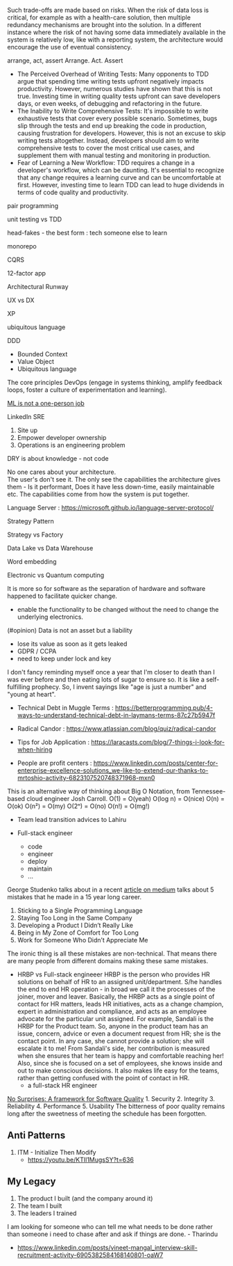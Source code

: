 Such trade-offs are made based on risks. When the risk of data loss is critical, for example as with a health-care solution, then multiple redundancy mechanisms are brought into the solution. In a different instance where the risk of not having some data immediately available in the system is relatively low, like with a reporting system, the architecture would encourage the use of eventual consistency.

arrange, act, assert
Arrange. Act. Assert

- The Perceived Overhead of Writing Tests: Many opponents to TDD argue that spending time writing tests upfront negatively impacts productivity. However, numerous studies have shown that this is not true. Investing time in writing quality tests upfront can save developers days, or even weeks, of debugging and refactoring in the future.
- The Inability to Write Comprehensive Tests: It's impossible to write exhaustive tests that cover every possible scenario. Sometimes, bugs slip through the tests and end up breaking the code in production, causing frustration for developers. However, this is not an excuse to skip writing tests altogether. Instead, developers should aim to write comprehensive tests to cover the most critical use cases, and supplement them with manual testing and monitoring in production.
- Fear of Learning a New Workflow: TDD requires a change in a developer's workflow, which can be daunting. It's essential to recognize that any change requires a learning curve and can be uncomfortable at first. However, investing time to learn TDD can lead to huge dividends in terms of code quality and productivity.

pair programming

unit testing vs TDD

head-fakes - the best form : tech someone else to learn

monorepo

CQRS 

12-factor app

Architectural Runway

UX vs DX

XP

ubiquitous language

DDD
- Bounded Context
- Value Object
- Ubiquitous language

The core principles DevOps (engage in systems thinking, amplify feedback loops, foster a culture of experimentation and learning).

[ML is not a one-person job](https://www.linkedin.com/feed/update/urn:li:activity:7041068353859309568)

LinkedIn SRE
1. Site up
2. Empower developer ownership
3. Operations is an engineering problem


DRY is about knowledge - not code

No one cares about your architecture.   
    The user's don't see it. The only see the capabilities the architecture gives them - Is it performant, Does it have less down-time, easily maintainable etc.
    The capabilities come from how the system is put together.

Language Server : https://microsoft.github.io/language-server-protocol/

Strategy Pattern

Strategy vs Factory

Data Lake vs Data Warehouse

Word embedding

Electronic vs Quantum computing

It is more so for software as the separation of hardware and software happened to facilitate quicker change.
 - enable the functionality to be changed without the need to change the underlying electronics.

(#opinion) Data is not an asset but a liability 
- lose its value as soon as it gets leaked
- GDPR / CCPA
- need to keep under lock and key


I don't fancy reminding myself once a year that I'm closer to death than I was ever before and then eating lots of sugar to ensure so. It is like a self-fulfilling prophecy.
So, I invent sayings like "age is just a number" and "young at heart".


- Technical Debt in Muggle Terms : https://betterprogramming.pub/4-ways-to-understand-technical-debt-in-laymans-terms-87c27b5947f

- Radical Candor : https://www.atlassian.com/blog/quiz/radical-candor

- Tips for Job Application : https://laracasts.com/blog/7-things-i-look-for-when-hiring

- People are profit centers : https://www.linkedin.com/posts/center-for-enterprise-excellence-solutions_we-like-to-extend-our-thanks-to-mrtoshio-activity-6823107520748371968-mxn0


This is an alternative way of thinking about Big O Notation, from Tennessee-based cloud engineer Josh Carroll.
 O(1) = O(yeah)
 O(log n) = O(nice)
 O(n) = O(ok)
 O(n²) = O(my)
 O(2ⁿ) = O(no)
 O(n!) = O(mg!)


- Team lead transition advices to Lahiru


- Full-stack engineer
    - code
    - engineer
    - deploy
    - maintain
    - ...

George Studenko talks about in a recent [article on medium](https://betterprogramming.pub/5-mistakes-i-did-as-a-developer-during-my-15-years-career-26527fc50895) talks about 5 mistakes that he made in a 15 year long career.
1. Sticking to a Single Programming Language
2. Staying Too Long in the Same Company
3. Developing a Product I Didn’t Really Like
4. Being in My Zone of Comfort for Too Long
5. Work for Someone Who Didn’t Appreciate Me

The ironic thing is all these mistakes are non-technical. That means there are many people from different domains making these same mistakes.


- HRBP vs Full-stack engineeer
    HRBP is the person who provides HR solutions on behalf of HR to an assigned unit/department. S/he handles the end to end HR operation - in broad we call it the processes of the joiner, mover and leaver. Basically, the HRBP acts as a single point of contact for HR matters, leads HR initiatives, acts as a change champion, expert in administration and compliance, and acts as an employee advocate for the particular unit assigned.
    For example, Sandali is the HRBP for the Product team. So, anyone in the product team has an issue, concern, advice or even a document request from HR; she is the contact point. In any case, she cannot provide a solution; she will escalate it to me! From Sandali's side, her contribution is measured when she ensures that her team is happy and comfortable reaching her! Also, since she is focused on a set of employees, she knows inside and out to make conscious decisions. It also makes life easy for the teams, rather than getting confused with the point of contact in HR.
    - a full-stack HR engineer


 [No Surprises: A framework for Software Quality](https://abdulapopoola.com/2021/09/22/no-surprises-a-framework-for-software-quality/)
    1. Security
    2. Integrity
    3. Reliability
    4. Performance
    5. Usability
    The bitterness of poor quality remains long after the sweetness of meeting the schedule has been forgotten.


## Anti Patterns
1. ITM - Initialize Then Modify
    - https://youtu.be/KTIl1MugsSY?t=636
    

## My Legacy
1. The product I built (and the company around it)
2. The team I built
3. The leaders I trained


I am looking for someone who can tell me what needs to be done rather than someone i need to chase after and ask if things are done. - Tharindu


- https://www.linkedin.com/posts/vineet-mangal_interview-skill-recruitment-activity-6905382584168140801-oaW7



